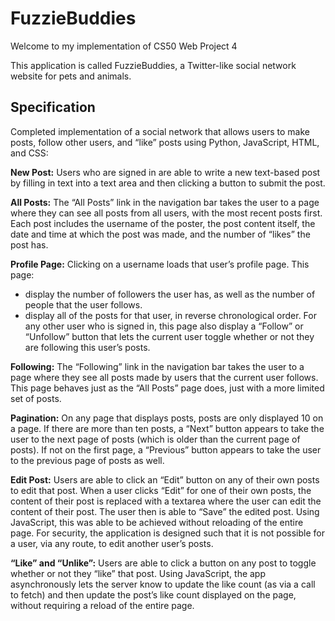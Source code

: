 # FuzzieBuddies
Welcome to my implementation of CS50 Web Project 4

This application is called FuzzieBuddies, a Twitter-like social network website for pets and animals.

## Specification
Completed implementation of a social network that allows users to make posts, follow other users, and “like” posts using Python, JavaScript, HTML, and CSS:

**New Post:** Users who are signed in are able to write a new text-based post by filling in text into a text area and then clicking a button to submit the post.

**All Posts:** The “All Posts” link in the navigation bar takes the user to a page where they can see all posts from all users, with the most recent posts first.
Each post includes the username of the poster, the post content itself, the date and time at which the post was made, and the number of “likes” the post has.

**Profile Page:** Clicking on a username loads that user’s profile page. This page: 
- display the number of followers the user has, as well as the number of people that the user follows.
- display all of the posts for that user, in reverse chronological order.
For any other user who is signed in, this page also display a “Follow” or “Unfollow” button that lets the current user toggle whether or not they are following this user’s posts. 

**Following:** The “Following” link in the navigation bar takes the user to a page where they see all posts made by users that the current user follows.
This page behaves just as the “All Posts” page does, just with a more limited set of posts.

**Pagination:** On any page that displays posts, posts are only displayed 10 on a page. If there are more than ten posts, a “Next” button appears to take the user to the next page of posts (which is older than the current page of posts). If not on the first page, a “Previous” button appears to take the user to the previous page of posts as well.

**Edit Post:** Users are able to click an “Edit” button on any of their own posts to edit that post.
When a user clicks “Edit” for one of their own posts, the content of their post is replaced with a textarea where the user can edit the content of their post.
The user then is able to “Save” the edited post. Using JavaScript, this was able to be achieved without reloading of the entire page.
For security,  the application is designed such that it is not possible for a user, via any route, to edit another user’s posts.

**“Like” and “Unlike”:** Users are able to click a button on any post to toggle whether or not they “like” that post.
Using JavaScript, the app asynchronously lets the server know to update the like count (as via a call to fetch) and then update the post’s like count displayed on the page, without requiring a reload of the entire page.


